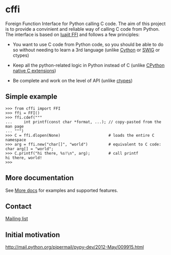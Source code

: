 cffi
====

Foreign Function Interface for Python calling C code. The aim of this project
is to provide a convinient and reliable way of calling C code from Python.
The interface is based on [luajit FFI](http://luajit.org/ext_ffi.html) and follows a few principles:

* You want to use C code from Python code, so you should be able to do so
  without needing to learn a 3rd language
  (unlike [Cython](http://www.cython.org) or [SWIG](http://www.swig.org/) or ctypes)

* Keep all the python-related logic in Python instead of C (unlike
  [CPython native C extensions](http://docs.python.org/extending/extending.html))

* Be complete and work on the level of API (unlike [ctypes](http://docs.python.org/library/ctypes.html))

Simple example
--------------

    >>> from cffi import FFI
    >>> ffi = FFI()
    >>> ffi.cdef("""
    ...     int printf(const char *format, ...); // copy-pasted from the man page
    ... """)                                  
    >>> C = ffi.dlopen(None)                     # loads the entire C namespace
    >>> arg = ffi.new("char[]", "world")         # equivalent to C code: char arg[] = "world";
    >>> C.printf("hi there, %s!\n", arg);        # call printf
    hi there, world!
    >>>

More documentation
------------------

See [More docs](https://bitbucket.org/xxx) for examples and supported features.

Contact
-------

[Mailing list](https://groups.google.com/forum/#!forum/python-cffi)


Initial motivation
------------------

http://mail.python.org/pipermail/pypy-dev/2012-May/009915.html
